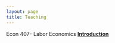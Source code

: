 ```yaml
---
layout: page
title: Teaching
---
```

Econ 407- Labor Economics **[Introduction](https://selcencakir.github.io/img/Econ407--introduction )**


